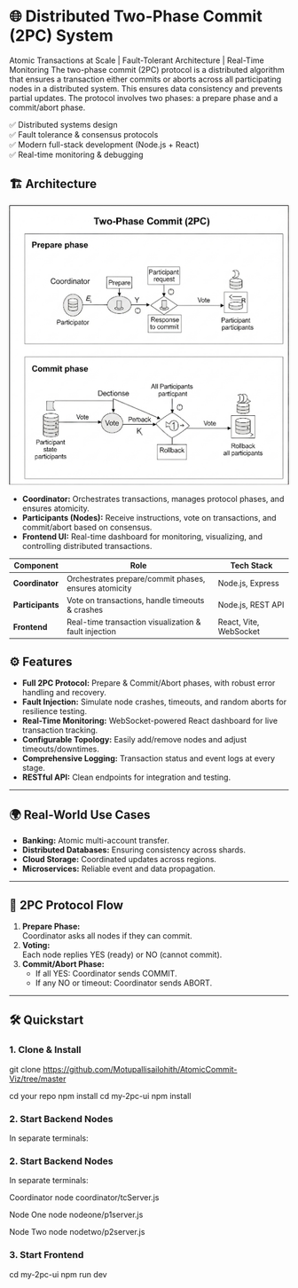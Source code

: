 # 🌐 Distributed Two-Phase Commit (2PC) System
Atomic Transactions at Scale | Fault-Tolerant Architecture | Real-Time Monitoring
The two-phase commit (2PC) protocol is a distributed algorithm that ensures a transaction either commits or aborts across all participating nodes in a distributed system. 
This ensures data consistency and prevents partial updates. The protocol involves two phases: a prepare phase and a commit/abort phase. 

✅ Distributed systems design  
✅ Fault tolerance & consensus protocols  
✅ Modern full-stack development (Node.js + React)  
✅ Real-time monitoring & debugging



## 🏗️ Architecture

![System Architecture](https://github.com/Motupallisailohith/AtomicCommit-Viz/blob/master/Actors.png)

- **Coordinator:** Orchestrates transactions, manages protocol phases, and ensures atomicity.
- **Participants (Nodes):** Receive instructions, vote on transactions, and commit/abort based on consensus.
- **Frontend UI:** Real-time dashboard for monitoring, visualizing, and controlling distributed transactions.

| Component          | Role                                                                 | Tech Stack           |
|--------------------|---------------------------------------------------------------------|----------------------|
| **Coordinator**    | Orchestrates prepare/commit phases, ensures atomicity               | Node.js, Express     |
| **Participants**   | Vote on transactions, handle timeouts & crashes                    | Node.js, REST API    |
| **Frontend**       | Real-time transaction visualization & fault injection              | React, Vite, WebSocket |

## ⚙️ Features

- **Full 2PC Protocol:** Prepare & Commit/Abort phases, with robust error handling and recovery.
- **Fault Injection:** Simulate node crashes, timeouts, and random aborts for resilience testing.
- **Real-Time Monitoring:** WebSocket-powered React dashboard for live transaction tracking.
- **Configurable Topology:** Easily add/remove nodes and adjust timeouts/downtimes.
- **Comprehensive Logging:** Transaction status and event logs at every stage.
- **RESTful API:** Clean endpoints for integration and testing.

---

## 🌍 Real-World Use Cases

- **Banking:** Atomic multi-account transfer.
- **Distributed Databases:** Ensuring consistency across shards.
- **Cloud Storage:** Coordinated updates across regions.
- **Microservices:** Reliable event and data propagation.

---

## 🚦 2PC Protocol Flow

1. **Prepare Phase:**  
   Coordinator asks all nodes if they can commit.
2. **Voting:**  
   Each node replies YES (ready) or NO (cannot commit).
3. **Commit/Abort Phase:**  
   - If all YES: Coordinator sends COMMIT.
   - If any NO or timeout: Coordinator sends ABORT.

---

## 🛠️ Quickstart

### 1. **Clone & Install**

git clone https://github.com/Motupallisailohith/AtomicCommit-Viz/tree/master


cd your repo
npm install
cd my-2pc-ui
npm install

### 2. **Start Backend Nodes**

In separate terminals:


### 2. **Start Backend Nodes**

In separate terminals:

Coordinator
node coordinator/tcServer.js

Node One
node nodeone/p1server.js

Node Two
node nodetwo/p2server.js

### 3. **Start Frontend**
cd my-2pc-ui
npm run dev
